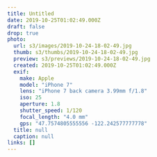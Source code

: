 ```yaml
---
title: Untitled
date: 2019-10-25T01:02:49.000Z
draft: false
drop: true
photo:
  url: s3/images/2019-10-24-18-02-49.jpg
  thumb: s3/thumbs/2019-10-24-18-02-49.jpg
  preview: s3/previews/2019-10-24-18-02-49.jpg
  created: 2019-10-25T01:02:49.000Z
  exif:
    make: Apple
    model: "iPhone 7"
    lens: "iPhone 7 back camera 3.99mm f/1.8"
    iso: 25
    aperture: 1.8
    shutter_speed: 1/120
    focal_length: "4.0 mm"
    gps: "47.7574805555556 -122.242577777778"
  title: null
  caption: null
links: []
---
```

